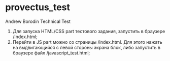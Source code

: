 # provectus_test
Andrew Borodin Technical Test
1) Для запуска HTML/CSS part тестового задания, запустить в браузере /index.html;
2) Перейти в JS part можно со страницы /index.html. Для этого нажать на выдвигающийся с левой стороны экрана блок, либо запустить в браузере файл /javascript_test.html;